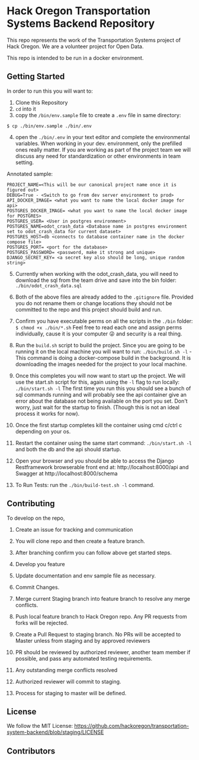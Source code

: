 # Hack Oregon Transportation Systems Backend Repository

This repo represents the work of the Transportation Systems project of Hack Oregon. We are a volunteer project for Open Data.

This repo is intended to be run in a docker environment.

## Getting Started

In order to run this you will want to:

1. Clone this Repository
2. `cd` into it
3. copy the `/bin/env.sample` file to create a `.env` file in same directory:
```
$ cp ./bin/env.sample ./bin/.env
```
4. open the `./bin/.env` in your text editor and complete the environmental variables. When working in your dev. environment, only the prefilled ones really matter. If you are working as part of the project team we will discuss any need for standardization or other environments in team setting.

Annotated sample:

```
PROJECT_NAME=<This will be our canonical project name once it is figured out>
DEBUG=True - <Switch to go from dev server environment to prod>
API_DOCKER_IMAGE= <what you want to name the local docker image for api>
POSTGRES_DOCKER_IMAGE= <what you want to name the local docker image for POSTGRES>
POSTGRES_USER= <User in postgres environment>
POSTGRES_NAME=odot_crash_data <Database name in postgres environment set to odot_crash_data for current dataset>
POSTGRES_HOST=db <connects to database container name in the docker compose file>
POSTGRES_PORT= <port for the database>
POSTGRES_PASSWORD= <password, make it strong and unique>
DJANGO_SECRET_KEY= <a secret key also should be long, unique random string>
```

5. Currently when working with the odot_crash_data, you will need to download the sql from the team drive and save into the bin folder: `./bin/odot_crash_data.sql`

6. Both of the above files are already added to the `.gitignore` file. Provided you do not rename them or change locations they should not be committed to the repo and this project should build and run.

7. Confirm you have executable perms on all the scripts in the `./bin` folder: `$ chmod +x ./bin/*.sh` Feel free to read each one and assign perms individually, cause it is your computer :stuck_out_tongue_winking_eye: and security is a real thing.

8. Run the `build.sh` script to build the project. Since you are going to be running it on the local machine you will want to run: `./bin/build.sh -l` - This command is doing a docker-compose build in the background. It is downloading the images needed for the project to your local machine.

9. Once this completes you will now want to start up the project. We will use the start.sh script for this, again using the `-l` flag to run locally:  `./bin/start.sh -l` The first time you run this you should see a bunch of sql commands running and will probably see the api container give an error about the database not being available on the port you set. Don't worry, just wait for the startup to finish. (Though this is not an ideal process it works for now).

10. Once the first startup completes kill the container using cmd c/ctrl c depending on your os.

11. Restart the container using the same start command:  `./bin/start.sh -l` and both the db and the api should startup.

12. Open your browser and you should be able to access the Django Restframework browserable front end at: http://localhost:8000/api and Swagger at http://localhost:8000/schema

13. To Run Tests: run the `./bin/build-test.sh -l` command.


## Contributing

To develop on the repo,

1. Create an issue for tracking and communication

2. You will clone repo and then create a feature branch.

3. After branching confirm you can follow above get started steps.

4. Develop you feature

5. Update documentation and env sample file as necessary.

6. Commit Changes.

7. Merge current Staging branch into feature branch to resolve any merge conflicts.

8. Push local feature branch to Hack Oregon repo. Any PR requests from forks will be rejected.

9. Create a Pull Request to staging branch. No PRs will be accepted to Master unless from staging and by approved reviewers

10. PR should be reviewed by authorized reviewer, another team member if possible, and pass any automated testing requirements.

11. Any outstanding merge conflicts resolved

12. Authorized reviewer will commit to staging.

13. Process for staging to master will be defined.

## License

We follow the MIT License: https://github.com/hackoregon/transportation-system-backend/blob/staging/LICENSE

## Contributors

<To Be added>
